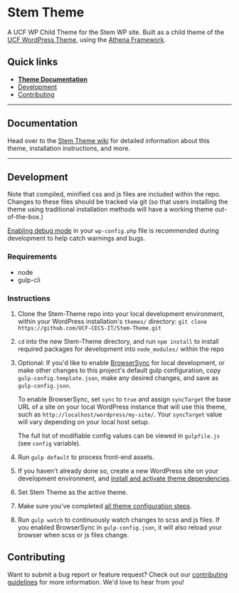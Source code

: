 # Stem Theme

A UCF WP Child Theme for the Stem WP site.  Built as a child theme of the [UCF WordPress Theme](https://github.com/UCF-CECS-IT/UCF-WordPress-Theme), using the [Athena Framework](https://ucf.github.io/Athena-Framework/).

## Quick links

* [**Theme Documentation**](https://github.com/UCF-CECS-IT/Stem-Theme/wiki)
* [Development](#development)
* [Contributing](#contributing)

-----

## Documentation

Head over to the [Stem Theme wiki](https://github.com/UCF-CECS-IT/Stem-Theme/wiki) for detailed information about this theme, installation instructions, and more.

-----

## Development

Note that compiled, minified css and js files are included within the repo.  Changes to these files should be tracked via git (so that users installing the theme using traditional installation methods will have a working theme out-of-the-box.)

[Enabling debug mode](https://codex.wordpress.org/Debugging_in_WordPress) in your `wp-config.php` file is recommended during development to help catch warnings and bugs.

### Requirements
* node
* gulp-cli

### Instructions
1. Clone the Stem-Theme repo into your local development environment, within your WordPress installation's `themes/` directory: `git clone https://github.com/UCF-CECS-IT/Stem-Theme.git`
2. `cd` into the new Stem-Theme directory, and run `npm install` to install required packages for development into `node_modules/` within the repo
3. Optional: If you'd like to enable [BrowserSync](https://browsersync.io) for local development, or make other changes to this project's default gulp configuration, copy `gulp-config.template.json`, make any desired changes, and save as `gulp-config.json`.

    To enable BrowserSync, set `sync` to `true` and assign `syncTarget` the base URL of a site on your local WordPress instance that will use this theme, such as `http://localhost/wordpress/my-site/`.  Your `syncTarget` value will vary depending on your local host setup.

    The full list of modifiable config values can be viewed in `gulpfile.js` (see `config` variable).
3. Run `gulp default` to process front-end assets.
4. If you haven't already done so, create a new WordPress site on your development environment, and [install and activate theme dependencies](https://github.com/UCF-CECS-IT/Stem-Theme/wiki/Installation#installation-requirements).
5. Set Stem Theme as the active theme.
6. Make sure you've completed [all theme configuration steps](https://github.com/UCF-CECS-IT/Stem-Theme/wiki/Installation#theme-configuration).
7. Run `gulp watch` to continuously watch changes to scss and js files.  If you enabled BrowserSync in `gulp-config.json`, it will also reload your browser when scss or js files change.


## Contributing

Want to submit a bug report or feature request?  Check out our [contributing guidelines](https://github.com/UCF-CECS-IT/Stem-Theme/blob/master/CONTRIBUTING.md) for more information.  We'd love to hear from you!
